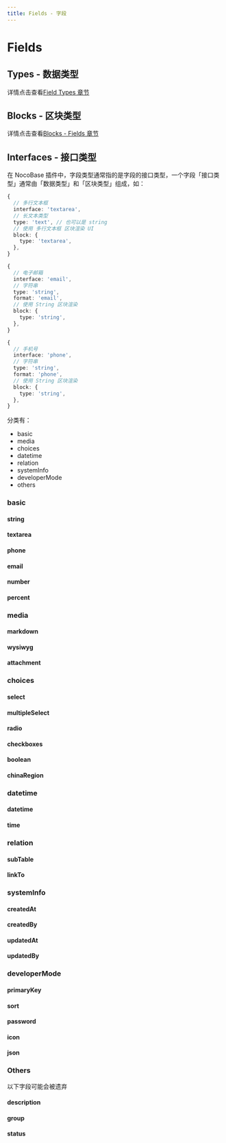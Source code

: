 ```yaml
---
title: Fields - 字段
---
```


# Fields

## Types - 数据类型

详情点击查看[Field Types 章节](/cores/packages/database#field-types)

## Blocks - 区块类型

详情点击查看[Blocks - Fields 章节](/cores/packages/blocks#fields---字段)

## Interfaces - 接口类型

在 NocoBase 插件中，字段类型通常指的是字段的接口类型，一个字段「接口类型」通常由「数据类型」和「区块类型」组成，如：

```ts
{
  // 多行文本框
  interface: 'textarea',
  // 长文本类型
  type: 'text', // 也可以是 string
  // 使用 多行文本框 区块渲染 UI
  block: {
    type: 'textarea',
  },
}

{
  // 电子邮箱
  interface: 'email',
  // 字符串
  type: 'string',
  format: 'email',
  // 使用 String 区块渲染
  block: {
    type: 'string',
  },
}

{
  // 手机号
  interface: 'phone',
  // 字符串
  type: 'string',
  format: 'phone',
  // 使用 String 区块渲染
  block: {
    type: 'string',
  },
}
```

分类有：

- basic
- media
- choices
- datetime
- relation
- systemInfo
- developerMode
- others

### basic
#### string
#### textarea
#### phone
#### email
#### number
#### percent

### media
#### markdown
#### wysiwyg
#### attachment

### choices
#### select
#### multipleSelect
#### radio
#### checkboxes
#### boolean
#### chinaRegion

### datetime
#### datetime
#### time

### relation
#### subTable
#### linkTo

### systemInfo
#### createdAt
#### createdBy
#### updatedAt
#### updatedBy

### developerMode

#### primaryKey
#### sort
#### password
#### icon
#### json

### Others

以下字段可能会被遗弃

#### description
#### group
#### status